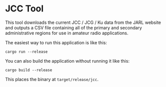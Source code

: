 JCC Tool
========

This tool downloads the current JCC / JCG / Ku data from the JARL website and outputs a CSV file containing all of the primary and secondary administrative regions for use in amateur radio applications.

The easiest way to run this application is like this:
```
cargo run --release
```

You can also build the application without running it like this:
```
cargo build --release
```

This places the binary at `target/release/jcc`.
